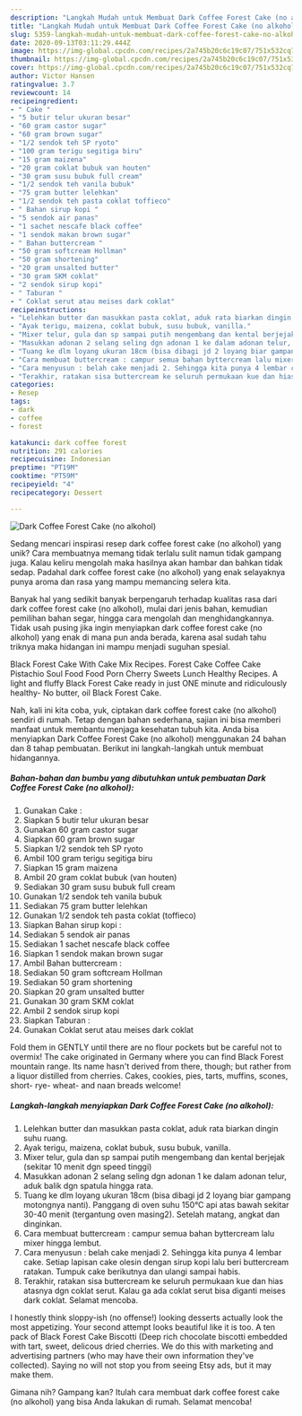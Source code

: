 ```yaml
---
description: "Langkah Mudah untuk Membuat Dark Coffee Forest Cake (no alkohol) yang Menggugah Selera"
title: "Langkah Mudah untuk Membuat Dark Coffee Forest Cake (no alkohol) yang Menggugah Selera"
slug: 5359-langkah-mudah-untuk-membuat-dark-coffee-forest-cake-no-alkohol-yang-menggugah-selera
date: 2020-09-13T03:11:29.444Z
image: https://img-global.cpcdn.com/recipes/2a745b20c6c19c07/751x532cq70/dark-coffee-forest-cake-no-alkohol-foto-resep-utama.jpg
thumbnail: https://img-global.cpcdn.com/recipes/2a745b20c6c19c07/751x532cq70/dark-coffee-forest-cake-no-alkohol-foto-resep-utama.jpg
cover: https://img-global.cpcdn.com/recipes/2a745b20c6c19c07/751x532cq70/dark-coffee-forest-cake-no-alkohol-foto-resep-utama.jpg
author: Victor Hansen
ratingvalue: 3.7
reviewcount: 14
recipeingredient:
- " Cake "
- "5 butir telur ukuran besar"
- "60 gram castor sugar"
- "60 gram brown sugar"
- "1/2 sendok teh SP ryoto"
- "100 gram terigu segitiga biru"
- "15 gram maizena"
- "20 gram coklat bubuk van houten"
- "30 gram susu bubuk full cream"
- "1/2 sendok teh vanila bubuk"
- "75 gram butter lelehkan"
- "1/2 sendok teh pasta coklat toffieco"
- " Bahan sirup kopi "
- "5 sendok air panas"
- "1 sachet nescafe black coffee"
- "1 sendok makan brown sugar"
- " Bahan buttercream "
- "50 gram softcream Hollman"
- "50 gram shortening"
- "20 gram unsalted butter"
- "30 gram SKM coklat"
- "2 sendok sirup kopi"
- " Taburan "
- " Coklat serut atau meises dark coklat"
recipeinstructions:
- "Lelehkan butter dan masukkan pasta coklat, aduk rata biarkan dingin suhu ruang."
- "Ayak terigu, maizena, coklat bubuk, susu bubuk, vanilla."
- "Mixer telur, gula dan sp sampai putih mengembang dan kental berjejak (sekitar 10 menit dgn speed tinggi)"
- "Masukkan adonan 2 selang seling dgn adonan 1 ke dalam adonan telur, aduk balik dgn spatula hingga rata."
- "Tuang ke dlm loyang ukuran 18cm (bisa dibagi jd 2 loyang biar gampang motongnya nanti). Panggang di oven suhu 150°C api atas bawah sekitar 30-40 menit (tergantung oven masing2). Setelah matang, angkat dan dinginkan."
- "Cara membuat buttercream : campur semua bahan byttercream lalu mixer hingga lembut."
- "Cara menyusun : belah cake menjadi 2. Sehingga kita punya 4 lembar cake. Setiap lapisan cake olesin dengan sirup kopi lalu beri buttercream ratakan. Tumpuk cake berikutnya dan ulangi sampai habis."
- "Terakhir, ratakan sisa buttercream ke seluruh permukaan kue dan hias atasnya dgn coklat serut. Kalau ga ada coklat serut bisa diganti meises dark coklat. Selamat mencoba."
categories:
- Resep
tags:
- dark
- coffee
- forest

katakunci: dark coffee forest 
nutrition: 291 calories
recipecuisine: Indonesian
preptime: "PT19M"
cooktime: "PT59M"
recipeyield: "4"
recipecategory: Dessert

---
```



![Dark Coffee Forest Cake (no alkohol)](https://img-global.cpcdn.com/recipes/2a745b20c6c19c07/751x532cq70/dark-coffee-forest-cake-no-alkohol-foto-resep-utama.jpg)

Sedang mencari inspirasi resep dark coffee forest cake (no alkohol) yang unik? Cara membuatnya memang tidak terlalu sulit namun tidak gampang juga. Kalau keliru mengolah maka hasilnya akan hambar dan bahkan tidak sedap. Padahal dark coffee forest cake (no alkohol) yang enak selayaknya punya aroma dan rasa yang mampu memancing selera kita.

Banyak hal yang sedikit banyak berpengaruh terhadap kualitas rasa dari dark coffee forest cake (no alkohol), mulai dari jenis bahan, kemudian pemilihan bahan segar, hingga cara mengolah dan menghidangkannya. Tidak usah pusing jika ingin menyiapkan dark coffee forest cake (no alkohol) yang enak di mana pun anda berada, karena asal sudah tahu triknya maka hidangan ini mampu menjadi suguhan spesial.

Black Forest Cake With Cake Mix Recipes. Forest Cake Coffee Cake Pistachio Soul Food Food Porn Cherry Sweets Lunch Healthy Recipes. A light and fluffy Black Forest Cake ready in just ONE minute and ridiculously healthy- No butter, oil Black Forest Cake.


Nah, kali ini kita coba, yuk, ciptakan dark coffee forest cake (no alkohol) sendiri di rumah. Tetap dengan bahan sederhana, sajian ini bisa memberi manfaat untuk membantu menjaga kesehatan tubuh kita. Anda bisa menyiapkan Dark Coffee Forest Cake (no alkohol) menggunakan 24 bahan dan 8 tahap pembuatan. Berikut ini langkah-langkah untuk membuat hidangannya.

<!--inarticleads1-->

##### Bahan-bahan dan bumbu yang dibutuhkan untuk pembuatan Dark Coffee Forest Cake (no alkohol):

1. Gunakan  Cake :
1. Siapkan 5 butir telur ukuran besar
1. Gunakan 60 gram castor sugar
1. Siapkan 60 gram brown sugar
1. Siapkan 1/2 sendok teh SP ryoto
1. Ambil 100 gram terigu segitiga biru
1. Siapkan 15 gram maizena
1. Ambil 20 gram coklat bubuk (van houten)
1. Sediakan 30 gram susu bubuk full cream
1. Gunakan 1/2 sendok teh vanila bubuk
1. Sediakan 75 gram butter lelehkan
1. Gunakan 1/2 sendok teh pasta coklat (toffieco)
1. Siapkan  Bahan sirup kopi :
1. Sediakan 5 sendok air panas
1. Sediakan 1 sachet nescafe black coffee
1. Siapkan 1 sendok makan brown sugar
1. Ambil  Bahan buttercream :
1. Sediakan 50 gram softcream Hollman
1. Sediakan 50 gram shortening
1. Siapkan 20 gram unsalted butter
1. Gunakan 30 gram SKM coklat
1. Ambil 2 sendok sirup kopi
1. Siapkan  Taburan :
1. Gunakan  Coklat serut atau meises dark coklat


Fold them in GENTLY until there are no flour pockets but be careful not to overmix! The cake originated in Germany where you can find Black Forest mountain range. Its name hasn&#39;t derived from there, though; but rather from a liquor distilled from cherries. Cakes, cookies, pies, tarts, muffins, scones, short- rye- wheat- and naan breads welcome! 

<!--inarticleads2-->

##### Langkah-langkah menyiapkan Dark Coffee Forest Cake (no alkohol):

1. Lelehkan butter dan masukkan pasta coklat, aduk rata biarkan dingin suhu ruang.
1. Ayak terigu, maizena, coklat bubuk, susu bubuk, vanilla.
1. Mixer telur, gula dan sp sampai putih mengembang dan kental berjejak (sekitar 10 menit dgn speed tinggi)
1. Masukkan adonan 2 selang seling dgn adonan 1 ke dalam adonan telur, aduk balik dgn spatula hingga rata.
1. Tuang ke dlm loyang ukuran 18cm (bisa dibagi jd 2 loyang biar gampang motongnya nanti). Panggang di oven suhu 150°C api atas bawah sekitar 30-40 menit (tergantung oven masing2). Setelah matang, angkat dan dinginkan.
1. Cara membuat buttercream : campur semua bahan byttercream lalu mixer hingga lembut.
1. Cara menyusun : belah cake menjadi 2. Sehingga kita punya 4 lembar cake. Setiap lapisan cake olesin dengan sirup kopi lalu beri buttercream ratakan. Tumpuk cake berikutnya dan ulangi sampai habis.
1. Terakhir, ratakan sisa buttercream ke seluruh permukaan kue dan hias atasnya dgn coklat serut. Kalau ga ada coklat serut bisa diganti meises dark coklat. Selamat mencoba.


I honestly think sloppy-ish (no offense!) looking desserts actually look the most appetizing. Your second attempt looks beautiful like it is too. A ten pack of Black Forest Cake Biscotti (Deep rich chocolate biscotti embedded with tart, sweet, delicous dried cherries. We do this with marketing and advertising partners (who may have their own information they&#39;ve collected). Saying no will not stop you from seeing Etsy ads, but it may make them. 

Gimana nih? Gampang kan? Itulah cara membuat dark coffee forest cake (no alkohol) yang bisa Anda lakukan di rumah. Selamat mencoba!
